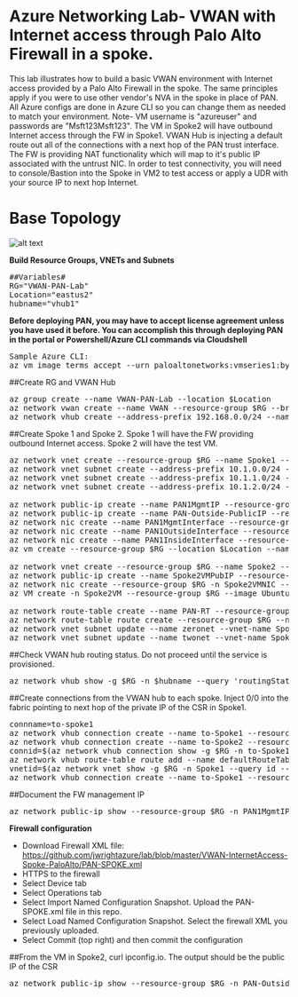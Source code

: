 # Azure Networking Lab- VWAN with Internet access through Palo Alto Firewall in a spoke.

This lab illustrates how to build a basic VWAN environment with Internet access provided by a Palo Alto Firewall in the spoke. The same principles apply if you were to use other vendor's NVA in the spoke in place of PAN. All Azure configs are done in Azure CLI so you can change them as needed to match your environment. Note- VM username is "azureuser" and passwords are "Msft123Msft123". The VM in Spoke2 will have outbound Internet access through the FW in Spoke1. VWAN Hub is injecting a default route out all of the connections with a next hop of the PAN trust interface. The FW is providing NAT functionality which will map to it's public IP associated with the untrust NIC. In order to test connectivity, you will need to console/Bastion into the Spoke in VM2 to test access or apply a UDR with your source IP to next hop Internet. 

# Base Topology
![alt text](https://github.com/jwrightazure/lab/blob/master/images/vwan-pan-in-spoke-topo.PNG)

**Build Resource Groups, VNETs and Subnets**
<pre lang="...">
##Variables#
RG="VWAN-PAN-Lab"
Location="eastus2"
hubname="vhub1"
</pre>

**Before deploying PAN, you may have to accept license agreement unless you have used it before. You can accomplish this through deploying PAN in the portal or Powershell/Azure CLI commands via Cloudshell**
<pre lang="...">
Sample Azure CLI:
az vm image terms accept --urn paloaltonetworks:vmseries1:byol:latest
</pre>

##Create RG and VWAN Hub
<pre lang="...">
az group create --name VWAN-PAN-Lab --location $Location
az network vwan create --name VWAN --resource-group $RG --branch-to-branch-traffic true --location $Location
az network vhub create --address-prefix 192.168.0.0/24 --name $hubname --resource-group $RG --vwan VWAN --location $Location --sku basic
</pre>

##Create Spoke 1 and Spoke 2. Spoke 1 will have the FW providing outbound Internet access. Spoke 2 will have the test VM.
<pre lang="...">
az network vnet create --resource-group $RG --name Spoke1 --location $Location --address-prefixes 10.1.0.0/16 --subnet-name Spoke1VM --subnet-prefix 10.1.10.0/24
az network vnet subnet create --address-prefix 10.1.0.0/24 --name zeronet --resource-group $RG --vnet-name Spoke1
az network vnet subnet create --address-prefix 10.1.1.0/24 --name onenet --resource-group $RG --vnet-name Spoke1
az network vnet subnet create --address-prefix 10.1.2.0/24 --name twonet --resource-group $RG --vnet-name Spoke1

az network public-ip create --name PAN1MgmtIP --resource-group $RG --idle-timeout 30 --allocation-method Static
az network public-ip create --name PAN-Outside-PublicIP --resource-group $RG --idle-timeout 30 --allocation-method Static
az network nic create --name PAN1MgmtInterface --resource-group $RG --subnet twonet --vnet Spoke1 --public-ip-address PAN1MgmtIP --private-ip-address 10.1.2.4 --ip-forwarding true
az network nic create --name PAN1OutsideInterface --resource-group $RG --subnet zeronet --vnet Spoke1 --public-ip-address PAN-Outside-PublicIP --private-ip-address 10.1.0.4 --ip-forwarding true
az network nic create --name PAN1InsideInterface --resource-group $RG --subnet onenet --vnet Spoke1 --private-ip-address 10.1.1.4 --ip-forwarding true
az vm create --resource-group $RG --location $Location --name PAN --size Standard_D3_v2 --nics PAN1MgmtInterface PAN1OutsideInterface PAN1InsideInterface  --image paloaltonetworks:vmseries1:byol:latest --admin-username azureuser --admin-password Msft123Msft123

az network vnet create --resource-group $RG --name Spoke2 --location $Location --address-prefixes 10.2.0.0/16 --subnet-name Spoke2VM --subnet-prefix 10.2.10.0/24
az network public-ip create --name Spoke2VMPubIP --resource-group $RG --location $Location --allocation-method Dynamic
az network nic create --resource-group $RG -n Spoke2VMNIC --location $Location --subnet Spoke2VM --vnet-name Spoke2 --public-ip-address Spoke2VMPubIP --private-ip-address 10.2.10.4
az VM create -n Spoke2VM --resource-group $RG --image UbuntuLTS --admin-username azureuser --admin-password Msft123Msft123 --nics Spoke2VMNIC --no-wait

az network route-table create --name PAN-RT --resource-group $RG --location $Location
az network route-table route create --resource-group $RG --name to-Internet --route-table-name PAN-RT --address-prefix 0.0.0.0/0 --next-hop-type Internet
az network vnet subnet update --name zeronet --vnet-name Spoke1 --resource-group $RG --route-table PAN-RT
az network vnet subnet update --name twonet --vnet-name Spoke1 --resource-group $RG --route-table PAN-RT
</pre>

##Check VWAN hub routing status. Do not proceed until the service is provisioned.
<pre lang="...">
az network vhub show -g $RG -n $hubname --query 'routingState' -o tsv
</pre>

##Create connections from the VWAN hub to each spoke. Inject 0/0 into the fabric pointing to next hop of the private IP of the CSR in Spoke1.
<pre lang="...">
connname=to-spoke1
az network vhub connection create --name to-Spoke1 --resource-group $RG --remote-vnet Spoke1 --vhub-name $hubname
az network vhub connection create --name to-Spoke2 --resource-group $RG --remote-vnet Spoke2 --vhub-name $hubname 
connid=$(az network vhub connection show -g $RG -n to-Spoke1 --vhub-name $hubname --query id -o tsv)
az network vhub route-table route add --name defaultRouteTable --vhub-name $hubname --resource-group $RG --route-name default --destination-type CIDR --destinations "0.0.0.0/0" --next-hop-type ResourceID --next-hop $connid
vnetid=$(az network vnet show -g $RG -n Spoke1 --query id --out tsv)
az network vhub connection create --name to-Spoke1 --resource-group $RG --remote-vnet $vnetid --vhub-name $hubname --route-name default --address-prefixes "0.0.0.0/0" --next-hop "10.1.1.4"
</pre>

##Document the FW management IP
<pre lang="...">
az network public-ip show --resource-group $RG -n PAN1MgmtIP --query "{address: ipAddress}"
</pre>


**Firewall configuration**
- Download Firewall XML file: https://github.com/jwrightazure/lab/blob/master/VWAN-InternetAccess-Spoke-PaloAlto/PAN-SPOKE.xml
- HTTPS to the firewall
- Select Device tab
- Select Operations tab
- Select Import Named Configuration Snapshot. Upload the PAN-SPOKE.xml file in this repo.
- Select Load Named Configuration Snapshot. Select the firewall XML you previously uploaded.
- Select Commit (top right) and then commit the configuration

##From the VM in Spoke2, curl ipconfig.io. The output should be the public IP of the CSR 
<pre lang="...">
az network public-ip show --resource-group $RG -n PAN-Outside-PublicIP --query "{address: ipAddress}"
</pre>
